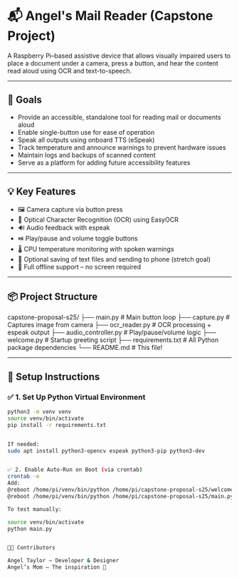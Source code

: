 # 📬 Angel's Mail Reader (Capstone Project)

A Raspberry Pi–based assistive device that allows visually impaired users to place a document under a camera, press a button, and hear the content read aloud using OCR and text-to-speech.

---

## 🎯 Goals

- Provide an accessible, standalone tool for reading mail or documents aloud
- Enable single-button use for ease of operation
- Speak all outputs using onboard TTS (eSpeak)
- Track temperature and announce warnings to prevent hardware issues
- Maintain logs and backups of scanned content
- Serve as a platform for adding future accessibility features

---

## 💡 Key Features

- 🖼️ Camera capture via button press
- 🧠 Optical Character Recognition (OCR) using EasyOCR
- 🔊 Audio feedback with espeak
- ⏯️ Play/pause and volume toggle buttons
- 🌡️ CPU temperature monitoring with spoken warnings
- 📝 Optional saving of text files and sending to phone (stretch goal)
- 🔁 Full offline support – no screen required

---

## 📦 Project Structure

capstone-proposal-s25/ ├── main.py # Main button loop ├── capture.py # Captures image from camera ├── ocr_reader.py # OCR processing + espeak output ├── audio_controller.py # Play/pause/volume logic ├── welcome.py # Startup greeting script ├── requirements.txt # All Python package dependencies └── README.md # This file!


---

## 🚀 Setup Instructions

### ✅ 1. Set Up Python Virtual Environment

```bash
python3 -m venv venv
source venv/bin/activate
pip install -r requirements.txt


If needed:
sudo apt install python3-opencv espeak python3-pip python3-dev


✅ 2. Enable Auto-Run on Boot (via crontab)
crontab -e
Add:
@reboot /home/pi/venv/bin/python /home/pi/capstone-proposal-s25/welcome.py
@reboot /home/pi/venv/bin/python /home/pi/capstone-proposal-s25/main.py

To test manually:

source venv/bin/activate
python main.py


👩‍💻 Contributors

Angel Taylor – Developer & Designer
Angel’s Mom – The inspiration 💛
